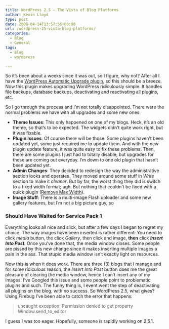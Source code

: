 ```yaml
---
title: WordPress 2.5 – The Vista of Blog Platforms
author: Kevin Lloyd
type: post
date: 2008-04-14T13:57:56+00:00
url: /wordpress-25-vista-blog-platforms/
categories:
  - Blog
  - General
tags:
  - Blog
  - wordpress

---
```

So it&#8217;s been about a weeks since it was out, so I figure, why not? After all I have the [WordPress Automatic Upgrade plugin][1], so this should be a breeze. Now this plugin makes upgrading WordPress ridiculously simple. It handles file backups, database backups, deactivating and reactivating all plugins, etc.

So I go through the process and I&#8217;m not totally disappointed. There were the normal problems we have with all upgrades and some new ones:

  * **Theme Issues**: This only happened on one of my blogs. Heck, it&#8217;s an old theme, so that&#8217;s to be expected. The widgets didn&#8217;t quite work right, but it was fixable.
  * **Plugin Issues**: Of course there will be those. Some plugins haven&#8217;t been updated yet, some just required me to update them. And with the new plugin update feature, it was quite easy to fix these problems. Then, there are some plugins I just had to totally disable, but upgrades for these are coming out everyday. I&#8217;m down to one old plugin that hasn&#8217;t been updated yet.
  * **Admin Changes**: They decided to redesign the way the administrative section looks and operates. They moved around some stuff in _Write_ section to make it _cleaner_. But by far, the worst thing they did is switch to a fixed width format; ugh. But nothing that couldn&#8217;t be fixed with a quick plugin ([Remove Max Width][2]).
  * **Image Stuff**: There is a multi-image Flash uploader and some new gallery features, but I&#8217;m not a big picture guy, so

### Should Have Waited for Service Pack 1

Everything looks all nice and slick, but after a few days I began to regret my choice. The way images have been inserted is rather different: You need to click _media_ button, the click _Gallery_, then click and image, **then** click _**Insert Into Post**._ Once you&#8217;ve done that, the media window closes. Some people are pissed by this new change since it makes inserting multiple images a pain in the ass. That stupid media window isn&#8217;t exactly light on resources.

Now this is when it does work. There are three (3) blogs that I manage and for some ridiculous reason, the _Insert Into Post_ button does me the great pleasure of clearing the media window, hence I can&#8217;t insert any of my images. I&#8217;ve Googled this issue and some people point to problematic plugins and such. The funny thing is, I event went the step of deactivating all plugins on the blog, with no success. So WordPress 2.5, what gives? Using Firebug I&#8217;ve been able to catch the error that happens:

> uncaught exception: Permission denied to get property Window.send\_to\_editor

I guess I was too eager. Hopefully, someone is rapidly working on 2.5.1.

 [1]: http://wordpress.org/extend/plugins/wordpress-automatic-upgrade/ "Wordpress Automatic Upgrade plugin"
 [2]: http://wordpress.org/extend/plugins/remove-max-width/